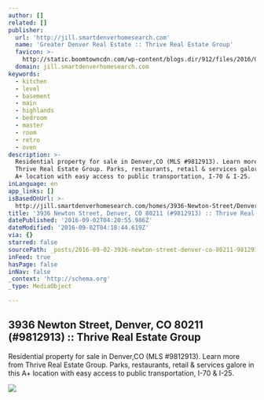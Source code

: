 ```yaml
---
author: []
related: []
publisher:
  url: 'http://jill.smartdenverhomesearch.com'
  name: 'Greater Denver Real Estate :: Thrive Real Estate Group'
  favicon: >-
    http://static.boomtowncdn.com/wp-content/blogs.dir/912/files/2016/05/TRG-logo-V-e1463945928413.jpg
  domain: jill.smartdenverhomesearch.com
keywords:
  - kitchen
  - level
  - basement
  - main
  - highlands
  - bedroom
  - master
  - room
  - retro
  - oven
description: >-
  Residential property for sale in Denver,CO (MLS #9812913). Learn more from
  Thrive Real Estate Group. Parks, restaurants, retail & services galore in this
  A+ location with easy access to public transportation, I-70 & I-25.
inLanguage: en
app_links: []
isBasedOnUrl: >-
  http://jill.smartdenverhomesearch.com/homes/3936-Newton-Street/Denver/CO/80211/66216065/
title: '3936 Newton Street, Denver, CO 80211 (#9812913) :: Thrive Real Estate Group'
datePublished: '2016-09-02T04:20:55.986Z'
dateModified: '2016-09-02T04:18:44.619Z'
via: {}
starred: false
sourcePath: _posts/2016-09-02-3936-newton-street-denver-co-80211-9812913-thrive-re.md
inFeed: true
hasPage: false
inNav: false
_context: 'http://schema.org'
_type: MediaObject

---
```

<article style=""><h1>3936 Newton Street, Denver, CO 80211 (#9812913) :: Thrive Real Estate Group</h1><p>Residential property for sale in Denver,CO (MLS #9812913). Learn more from Thrive Real Estate Group. Parks, restaurants, retail &amp; services galore in this A+ location with easy access to public transportation, I-70 &amp; I-25.</p><img src="http://photos.boomtowncdn.com/metrolist/1280_boomver_1_9812913-1.jpg" /></article>